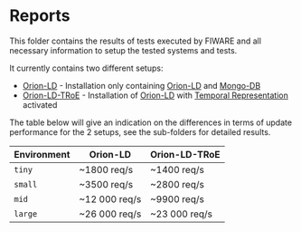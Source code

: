 # Reports

This folder contains the results of tests executed by FIWARE and all necessary information to setup the tested systems
and tests.

It currently contains two different setups:

-   [Orion-LD](orion-ld) - Installation only containing [Orion-LD](https://github.com/FIWARE/context.Orion-LD) and
    [Mongo-DB](https://www.mongodb.com/)
-   [Orion-LD-TRoE](orion-ld-troe) - Installation of [Orion-LD](https://github.com/FIWARE/context.Orion-LD) with
    [Temporal Representation](https://github.com/FIWARE/context.Orion-LD/blob/develop/doc/manuals-ld/troe.md) activated

The table below will give an indication on the differences in terms of update performance for the 2 setups, see the
sub-folders for detailed results.

| Environment | Orion-LD      | Orion-LD-TRoE |
| ----------- | ------------- | ------------- |
| `tiny`      | ~1800 req/s   | ~1400 req/s   |
| `small`     | ~3500 req/s   | ~2800 req/s   |
| `mid`       | ~12 000 req/s | ~9900 req/s   |
| `large`     | ~26 000 req/s | ~23 000 req/s |
